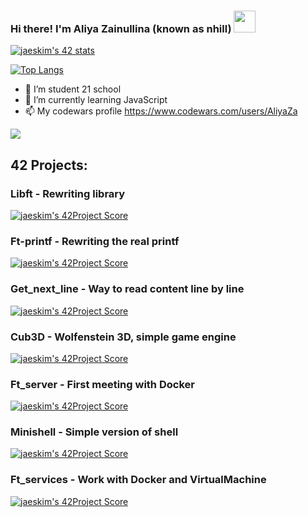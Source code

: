 ### Hi there! I'm Aliya Zainullina (known as nhill) <img src=https://user-images.githubusercontent.com/1303154/88677602-1635ba80-d120-11ea-84d8-d263ba5fc3c0.gif width="35">

[![jaeskim's 42 stats](https://badge42.herokuapp.com/api/stats/nhill?privacyEmail=true)](https://www.42.fr/)

[![Top Langs](https://github-readme-stats.vercel.app/api/top-langs/?username=AliyaZa&layout=compact)](https://github.com/anuraghazra/github-readme-stats)

- 🔭 I’m student 21 school
- 🌱 I’m currently learning JavaScript
- 📫 My codewars profile https://www.codewars.com/users/AliyaZa
<img src=https://www.codewars.com/users/AliyaZa/badges/small>

## 42 Projects:
### Libft - Rewriting library
[![jaeskim's 42Project Score](https://badge42.herokuapp.com/api/project/nhill/Libft)](https://github.com/AliyaZa/Libft)

### Ft-printf - Rewriting the real printf
[![jaeskim's 42Project Score](https://badge42.herokuapp.com/api/project/nhill/ft_printf)](https://github.com/AliyaZa/ft_printf)

### Get_next_line - Way to read content line by line
[![jaeskim's 42Project Score](https://badge42.herokuapp.com/api/project/nhill/get_next_line)](https://github.com/AliyaZa/get_next_line)

### Cub3D - Wolfenstein 3D, simple game engine
[![jaeskim's 42Project Score](https://badge42.herokuapp.com/api/project/nhill/cub3d)](https://github.com/AliyaZa/cub3D)

### Ft_server - First meeting with Docker
[![jaeskim's 42Project Score](https://badge42.herokuapp.com/api/project/nhill/ft_server)](https://github.com/AliyaZa/ft_server)

### Minishell - Simple version of shell
[![jaeskim's 42Project Score](https://badge42.herokuapp.com/api/project/nhill/minishell)](https://github.com/AliyaZa/minishell)

### Ft_services - Work with Docker and VirtualMachine
[![jaeskim's 42Project Score](https://badge42.herokuapp.com/api/project/nhill/ft_services)](https://github.com/AliyaZa/ft_services)

<!--
**AliyaZa/AliyaZa** is a ✨ _special_ ✨ repository because its `README.md` (this file) appears on your GitHub profile.

Here are some ideas to get you started:-->


